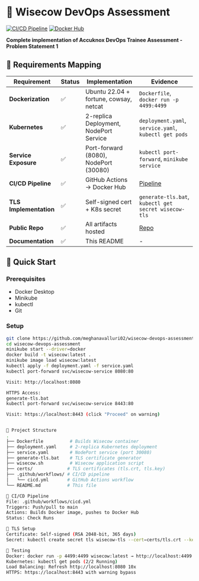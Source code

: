 # 🐄 Wisecow DevOps Assessment

[![CI/CD Pipeline](https://github.com/meghanavalluri02/wisecow-devops-assessment/actions/workflows/cicd.yml/badge.svg)](https://github.com/meghanavalluri02/wisecow-devops-assessment/actions)
[![Docker Hub](https://img.shields.io/badge/Docker%20Hub-wisecow--devops-blue)](https://hub.docker.com/r/meghanavalluri/wisecow-devops)

**Complete implementation of Accuknox DevOps Trainee Assessment - Problem Statement 1**

## 🎯 Requirements Mapping

| Requirement | Status | Implementation | Evidence |
|-------------|--------|----------------|----------|
| **Dockerization** | ✅ | Ubuntu 22.04 + fortune, cowsay, netcat | `Dockerfile`, `docker run -p 4499:4499` |
| **Kubernetes** | ✅ | 2-replica Deployment, NodePort Service | `deployment.yaml`, `service.yaml`, `kubectl get pods` |
| **Service Exposure** | ✅ | Port-forward (8080), NodePort (30080) | `kubectl port-forward`, `minikube service` |
| **CI/CD Pipeline** | ✅ | GitHub Actions → Docker Hub | [Pipeline](https://github.com/meghanavalluri02/wisecow-devops-assessment/actions) |
| **TLS Implementation** | ✅ | Self-signed cert + K8s secret | `generate-tls.bat`, `kubectl get secret wisecow-tls` |
| **Public Repo** | ✅ | All artifacts hosted | [Repo](https://github.com/meghanavalluri02/wisecow-devops-assessment) |
| **Documentation** | ✅ | This README | - |

## 🚀 Quick Start

### Prerequisites
- Docker Desktop
- Minikube
- kubectl
- Git

### Setup
```bash
git clone https://github.com/meghanavalluri02/wisecow-devops-assessment.git
cd wisecow-devops-assessment
minikube start --driver=docker
docker build -t wisecow:latest .
minikube image load wisecow:latest
kubectl apply -f deployment.yaml -f service.yaml
kubectl port-forward svc/wisecow-service 8080:80

Visit: http://localhost:8080

HTTPS Access:
generate-tls.bat
kubectl port-forward svc/wisecow-service 8443:80

Visit: https://localhost:8443 (click "Proceed" on warning)


📂 Project Structure
.
├── Dockerfile          # Builds Wisecow container
├── deployment.yaml     # 2-replica Kubernetes deployment
├── service.yaml        # NodePort service (port 30080)
├── generate-tls.bat    # TLS certificate generator
├── wisecow.sh          # Wisecow application script
├── certs/             # TLS certificates (tls.crt, tls.key)
├── .github/workflows/ # CI/CD pipeline
│   └── cicd.yml       # GitHub Actions workflow
└── README.md          # This file

🔧 CI/CD Pipeline
File: .github/workflows/cicd.yml
Triggers: Push/pull to main
Actions: Builds Docker image, pushes to Docker Hub
Status: Check Runs

🔐 TLS Setup
Certificate: Self-signed (RSA 2048-bit, 365 days)
Secret: kubectl create secret tls wisecow-tls --cert=certs/tls.crt --key=certs/tls.key

🧪 Testing
Docker: docker run -p 4499:4499 wisecow:latest → http://localhost:4499
Kubernetes: kubectl get pods (2/2 Running)
Load Balancing: Refresh http://localhost:8080 10x
HTTPS: https://localhost:8443 with warning bypass

